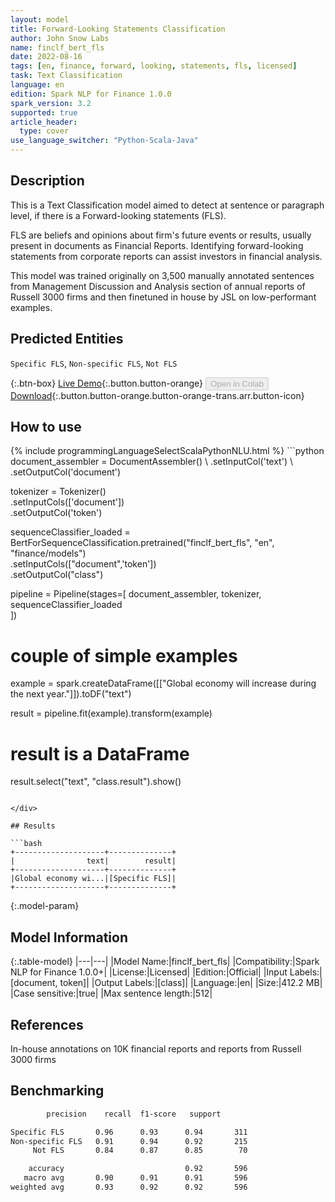 ```yaml
---
layout: model
title: Forward-Looking Statements Classification
author: John Snow Labs
name: finclf_bert_fls
date: 2022-08-16
tags: [en, finance, forward, looking, statements, fls, licensed]
task: Text Classification
language: en
edition: Spark NLP for Finance 1.0.0
spark_version: 3.2
supported: true
article_header:
  type: cover
use_language_switcher: "Python-Scala-Java"
---
```


## Description

This is a Text Classification model aimed to detect at sentence or paragraph level, if there is a Forward-looking statements (FLS).

FLS are beliefs and opinions about firm's future events or results, usually present in documents as Financial Reports. Identifying forward-looking statements from corporate reports can assist investors in financial analysis. 

This model was trained originally on 3,500 manually annotated sentences from Management Discussion and Analysis section of annual reports of Russell 3000 firms and then finetuned in house by JSL on low-performant examples.

## Predicted Entities

`Specific FLS`, `Non-specific FLS`, `Not FLS`

{:.btn-box}
[Live Demo](https://demo.johnsnowlabs.com/public/FINCLF_FLS/){:.button.button-orange}
<button class="button button-orange" disabled>Open in Colab</button>
[Download](https://s3.amazonaws.com/auxdata.johnsnowlabs.com/finance/models/finclf_bert_fls_en_1.0.0_3.2_1660658577201.zip){:.button.button-orange.button-orange-trans.arr.button-icon}

## How to use



<div class="tabs-box" markdown="1">
{% include programmingLanguageSelectScalaPythonNLU.html %}
```python
document_assembler = DocumentAssembler() \
    .setInputCol('text') \
    .setOutputCol('document')

tokenizer = Tokenizer() \
    .setInputCols(['document']) \
    .setOutputCol('token')

sequenceClassifier_loaded = BertForSequenceClassification.pretrained("finclf_bert_fls", "en", "finance/models")\
  .setInputCols(["document",'token'])\
  .setOutputCol("class")
  
pipeline = Pipeline(stages=[
    document_assembler, 
    tokenizer,
    sequenceClassifier_loaded    
])

# couple of simple examples
example = spark.createDataFrame([["Global economy will increase during the next year."]]).toDF("text")

result = pipeline.fit(example).transform(example)

# result is a DataFrame
result.select("text", "class.result").show()
```

</div>

## Results

```bash
+--------------------+--------------+
|                text|        result|
+--------------------+--------------+
|Global economy wi...|[Specific FLS]|
+--------------------+--------------+
```

{:.model-param}
## Model Information

{:.table-model}
|---|---|
|Model Name:|finclf_bert_fls|
|Compatibility:|Spark NLP for Finance 1.0.0+|
|License:|Licensed|
|Edition:|Official|
|Input Labels:|[document, token]|
|Output Labels:|[class]|
|Language:|en|
|Size:|412.2 MB|
|Case sensitive:|true|
|Max sentence length:|512|

## References

In-house annotations on 10K financial reports and reports from Russell 3000 firms

## Benchmarking

```bash
		precision    recall  f1-score   support

Specific FLS       0.96      0.93      0.94       311
Non-specific FLS   0.91      0.94      0.92       215
     Not FLS       0.84      0.87      0.85        70

    accuracy                           0.92       596
   macro avg       0.90      0.91      0.91       596
weighted avg       0.93      0.92      0.92       596
```
